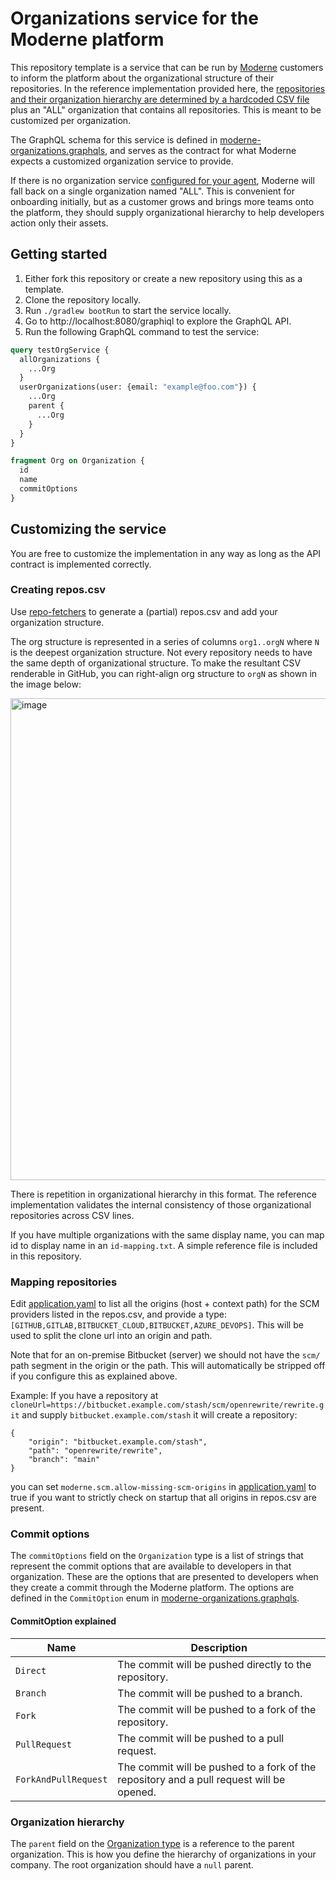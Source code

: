 # Organizations service for the Moderne platform

This repository template is a service that can be run by [Moderne](https://www.moderne.io/) customers to inform the platform about the organizational structure of their
repositories. In the reference implementation provided here, the [repositories and their organization hierarchy are determined by a hardcoded CSV file](/src/main/resources/repos.csv)
plus an "ALL" organization that contains all repositories. This is meant to be customized per organization.

The GraphQL schema for this service is defined
in [moderne-organizations.graphqls](src/main/resources/schema/moderne-organizations.graphqls), and serves as the
contract for what Moderne expects a customized organization service to provide.

If there is no organization service [configured for your agent](https://docs.moderne.io/administrator-documentation/on-premise-agent/configure-organizations-service), Moderne will fall back on a single organization named "ALL". 
This is convenient for onboarding initially, but as a customer grows and brings more teams onto the
platform, they should supply organizational hierarchy to help developers action only their assets.

## Getting started

1. Either fork this repository or create a new repository using this as a template.
2. Clone the repository locally.
3. Run `./gradlew bootRun` to start the service locally.
4. Go to http://localhost:8080/graphiql to explore the GraphQL API.
5. Run the following GraphQL command to test the service:

```graphql
query testOrgService {
  allOrganizations {
    ...Org
  }
  userOrganizations(user: {email: "example@foo.com"}) {
    ...Org
    parent {
      ...Org
    }
  }
}

fragment Org on Organization {
  id
  name
  commitOptions
}
```

## Customizing the service

You are free to customize the implementation in any way as long as the API contract is implemented correctly.

### Creating repos.csv

Use [repo-fetchers](repo-fetchers/README.md) to generate a (partial) repos.csv and add your organization structure.

The org structure is represented in a series of columns `org1..orgN` where `N` is the deepest organization structure. Not every repository needs to have the same depth of organizational structure. To make the resultant CSV renderable in GitHub, you can right-align org structure to `orgN` as shown in the image below:

<img width="771" alt="image" src="https://github.com/moderneinc/moderne-organizations-dx/assets/1697736/d0d8cd92-47ea-488c-8256-52117636bcae">

There is repetition in organizational hierarchy in this format. The reference implementation validates the internal consistency of those organizational repositories across CSV lines.

If you have multiple organizations with the same display name, you can map id to display name in an `id-mapping.txt`. A simple reference
file is included in this repository.

### Mapping repositories

Edit [application.yaml](src/main/resources/application.yaml) to list all the origins (host + context path) for the SCM providers listed in the repos.csv, and provide a type: `[GITHUB,GITLAB,BITBUCKET_CLOUD,BITBUCKET,AZURE_DEVOPS]`.
This will be used to split the clone url into an origin and path.

Note that for an on-premise Bitbucket (server) we should not have the `scm/` path segment in the origin or the path. This will automatically be stripped off if you configure this as explained above.

Example: 
If you have a repository at `cloneUrl=https://bitbucket.example.com/stash/scm/openrewrite/rewrite.git` and supply `bitbucket.example.com/stash` it will create a repository:

```
{
    "origin": "bitbucket.example.com/stash",
    "path": "openrewrite/rewrite",
    "branch": "main"
}
```

you can set `moderne.scm.allow-missing-scm-origins` in [application.yaml](src/main/resources/application.yaml) to true if you want to strictly check on startup that all origins in repos.csv are present.

### Commit options
The `commitOptions` field on the `Organization` type is a list of strings that represent the commit options that are
available to developers in that organization. These are the options that are presented to developers when they create a
commit through the Moderne platform. The options are defined in the `CommitOption` enum in
[moderne-organizations.graphqls](src/main/resources/schema/moderne-organizations.graphqls#L38-L44).

#### CommitOption explained
| Name          | Description |
|---------------| ----------- |
| `Direct`      | The commit will be pushed directly to the repository. |
| `Branch`      | The commit will be pushed to a branch. |
| `Fork`        | The commit will be pushed to a fork of the repository. |
| `PullRequest` | The commit will be pushed to a pull request. |
| `ForkAndPullRequest` | The commit will be pushed to a fork of the repository and a pull request will be opened. |

### Organization hierarchy
The `parent` field on the [Organization type](/src/main/java/io/moderne/organizations/types/Organization.java) is a reference to the parent organization. This is how you define the
hierarchy of organizations in your company. The root organization should have a `null` parent.

